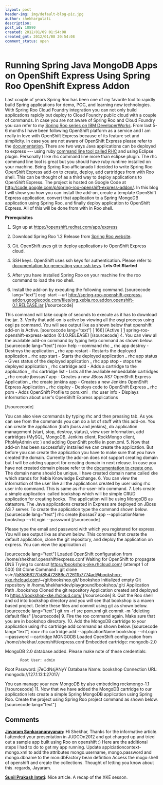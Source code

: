 ```yaml
---
layout: post
header-img: img/default-blog-pic.jpg
author: shekhargulati
description: 
post_id: 10890
created: 2012/01/09 01:54:08
created_gmt: 2012/01/08 20:54:08
comment_status: open
---
```


# Running Spring Java MongoDB Apps on OpenShift Express Using Spring Roo OpenShift Express Addon

Last couple of years Spring Roo has been one of my favorite tool to rapidly build Spring applications for demo, POC, and learning new technologies. With Spring Roo Cloud Foundry integration you can not only build applications rapidly but deploy to Cloud Foundry public cloud with a couple of commands. In case you are not aware of Spring Roo and Cloud Foundry you can refer to my [Spring Roo series on IBM DeveloperWorks][1]. From last 5-6 months I have been following OpenShift platform as a service and I am really in love with OpenShift Express because of its feature set and simplicity. In case you are not aware of OpenShift Express please refer to the [documentation][2]. There are two ways Java applications can be deployed to express --- using ruby [command line tool called RHC][3] and using Eclipse plugin. Personally I like rhc command line more than eclipse plugin. The rhc command line tool is great but you should have ruby runtime installed on your machine. Being Spring Roo afficianado I decided to write Spring Roo OpenShift Express add-on to create, deploy, add cartridges from with Roo shell. This can be thought of as a third way to deploy applications to OpenShift Express. The project is hosted on Google Code at <http://code.google.com/p/spring-roo-openshift-express-addon/>. In this blog I will show you how you can install the add-on, create a template OpenShift Express application, convert that application to a Spring MongoDB application using Spring Roo, and finally deploy application to OpenShift Express. All of this will be done from with in Roo shell.

**Prerequisites**

  1. Sign up at <https://openshift.redhat.com/app/express>
  2. Download Spring Roo 1.2 Release from [Spring Roo website][4].
  3. Git. OpenShift uses git to deploy applications to OpenShift Express cloud.
  4. SSH keys. OpenShift uses ssh keys for authentication. Please refer to [documentation for generating your ssh keys][5].
**Lets Get Started**

  1. After you have installed Spring Roo on your machine fire the roo command to load the roo shell.
  2. Install the add-on by executing the following command. [sourcecode lang="text"] osgi start --url http://spring-roo-openshift-express-addon.googlecode.com/files/org.xebia.roo.addon.openshift-0.1.RELEASE.jar [/sourcecode]

This command will take couple of seconds to execute as it has to download the jar.
  3. Verify that add-on is active by viewing all the osgi process using osgi ps command. You will see output like as shown below that openshift add-on is Active. [sourcecode lang="text"] [ 166] [Active ] [ 1] spring-roo-openshift-express-addon (0.1.0.RELEASE) [/sourcecode]
  4. You can view all the available add-on command by typing help command as shown below. [sourcecode lang="text"] roo> help --command rhc _ rhc app destroy - Destroys the application _ rhc app restart - Restarts the deployed application _ rhc app start - Starts the deployed application _ rhc app status - Gives status of the deployed application _ rhc app stop - stops the deployed application _ rhc cartridge add - Adds a cartridge to the application _ rhc cartridge list - Lists all the avaliable embeddable cartridges _ rhc create jbossas7 app - Creates a new JBoss AS7 OpenShift Express Application _ rhc create jenkins app - Creates a new Jenkins OpenShift Express Application _ rhc deploy - Deploys code to OpenShift Express _ rhc pom - Adds OpenShift Profile to pom.xml _ rhc user info - Displays information about user's OpenShift Express applications

[/sourcecode]

You can also view commands by typing rhc and then pressing tab. As you can see from the commands you can do a lot of stuff with this add-on. You can create the application (both jboss and jenkins), do application management (start, stop, destroy, status), view user information, add cartridges (MySQL, MongoDB, Jenkins client, RockMongo client, PhpMyAdmin etc ) and adding OpenShift profile in pom.xml.
  5. Now that add-on has been successfully installed we can create the application. But before you can create the application you have to make sure that you have created the domain. Currently the add-on does not support creating domain but I will be adding support for creating domain in next release. In case you have not created domain please refer to the [documentation to create one][6]. The domain name should be unique. I have created domain name called xke which stands for Xebia Knowledge Exchange.
  6. You can view the information of the user like all the applications created by user using rhc user info command. This is same as rhc-user-info command.
  7. Lets create a simple application  called bookshop which will be simple CRUD application for creating books.  The application will be using MongoDB as datastore. The Java applications created in Express are deployed on JBoss AS 7 server. To create the application type the command shown below. [sourcecode lang="text"] rhc create jbossas7 app --applicationName bookshop --rhLogin <rhlogin> \--password <please> [/sourcecode]

Please type the email and password with which you registered for express. You will see output like as shown below. This command first create the default application, clone the git repository, and deploy the application on express. You can view the application at

[sourcecode lang="text"] Loaded OpenShift configuration from /home/shekhar/.openshift/express.conf Waiting for OpenShift to propagate DNS Trying to contact https://bookshop-xke.rhcloud.com/ (attempt 1 of 500) Git Clone Command : git clone ssh://b85866270d85472886c7f2611b7774ad@bookshop-xke.rhcloud.com/~/git/bookshop.git/ bookshop Initialized empty Git repository in /home/shekhar/dev/playground/bookshop/.git/ Application Path ./bookshop Cloned the git repository Application created and deployed to https://bookshop-xke.rhcloud.com/ [/sourcecode]
  8. Quit the Roo shell and cd into bookshop directory and you will see that bookshop is a maven based project. Delete these files and commit using git as shown below. [sourcecode lang="text"] git rm -rf src pom.xml git commit -m "deleting default files" [/sourcecode]
  9. Fire the roo command again. Make sure that you are in bookshop directory.
  10. Add the MongoDB cartridge to your application using rhc cartridge add command as shown below. [sourcecode lang="text"] roo> rhc cartridge add --applicationName bookshop --rhLogin <email> \--password <password> \--cartridge MONGODB Loaded OpenShift configuration from /home/shekhar/.openshift/express.conf Embedded cartridge: mongodb-2.0

MongoDB 2.0 database added. Please make note of these credentials:
    
           Root User: admin
    

Root Password: j7eCdNsjANyY Database Name: bookshop Connection URL: mongodb://127.1.13.1:27017/

You can manage your new MongoDB by also embedding rockmongo-1.1 [/sourcecode]
  11. Now that we have added the MongoDB cartridge to our application lets create a simple Spring MongoDB application using Spring Roo. Create the project using Spring Roo project command as shown below. [sourcecode lang="text"]

   [1]: http://www.ibm.com/developerworks/views/opensource/libraryview.jsp?search_by=introducing+spring+roo,
   [2]: https://docs.redhat.com/docs/en-US/OpenShift_Express/1.0/html/User_Guide/index.html
   [3]: https://docs.redhat.com/docs/en-US/OpenShift_Express/1.0/html/User_Guide/sect-User_Guide-Application_Development-Creating_Applications.html#sect-User_Guide-Creating_Applications-Using_the_Command_Line
   [4]: http://s3.amazonaws.com/dist.springframework.org/release/ROO/spring-roo-1.2.0.RELEASE.zip
   [5]: https://docs.redhat.com/docs/en-US/OpenShift_Express/1.0/html/User_Guide/sect-User_Guide-Authenticating_SSH_Keys.html#sect-User_Guide-Authenticating_SSH_Keys-Generating_new_SSH_keys
   [6]: https://docs.redhat.com/docs/en-US/OpenShift_Express/1.0/html/User_Guide/sect-User_Guide-Application_Development-Creating_a_Domain.html

## Comments

**[Jayaram Sankaranarayanan](#7546 "2012-02-13 00:55:00"):** Hi Shekhar, Thanks for the informative article. I attended your presentation in JUDCOn2012 and got charged up and tried out a sample app built using Roo on openshift :) Here are the additional steps I had to do to get my app running. Update applciationcontext-mongo.xml to add the attributes mongo.username, mongo.password and mongo.dbname to the mon:dbFactory bean defintion Access the mogo shell of openshift and create the collections. Thought of letting you know about this. regards, Jayaram.

**[Sunil Prakash Inteti](#7975 "2012-03-20 11:19:33"):** Nice article. A recap of the XKE sesson.

